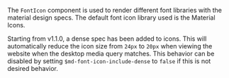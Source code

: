 The `FontIcon` component is used to render different font libraries
with the material design specs. The default font icon library used
is the Material Icons.

Starting from v1.1.0, a dense spec has been added to icons. This will
automatically reduce the icon size from `24px` to `20px` when viewing
the website when the desktop media query matches. This behavior can be
disabled by setting `$md-font-icon-include-dense` to `false` if this is
not desired behavior.
